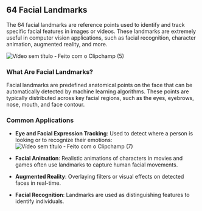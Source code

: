 ## 64 Facial Landmarks

The 64 facial landmarks are reference points used to identify and track specific facial features in images or videos. These landmarks are extremely useful in computer vision applications, such as facial recognition, character animation, augmented reality, and more.

![Vídeo sem título ‐ Feito com o Clipchamp (5)](https://github.com/user-attachments/assets/ac10018f-81b0-48fb-a244-894e3e20ede6)

### What Are Facial Landmarks?

Facial landmarks are predefined anatomical points on the face that can be automatically detected by machine learning algorithms. These points are typically distributed across key facial regions, such as the eyes, eyebrows, nose, mouth, and face contour.

### Common Applications

- **Eye and Facial Expression Tracking**: Used to detect where a person is looking or to recognize their emotions:
![Vídeo sem título ‐ Feito com o Clipchamp (7)](https://github.com/user-attachments/assets/6e33d6f5-d14a-4664-a1c1-f7ad93b2cfaa)

- **Facial Animation**: Realistic animations of characters in movies and games often use landmarks to capture human facial movements.
- **Augmented Reality**: Overlaying filters or visual effects on detected faces in real-time.
- **Facial Recognition**: Landmarks are used as distinguishing features to identify individuals.






